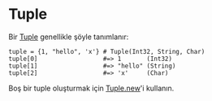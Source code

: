 # Tuple

Bir [Tuple](http://crystal-lang.org/api/Tuple.html) genellikle şöyle tanımlanır:

```crystal
tuple = {1, "hello", 'x'} # Tuple(Int32, String, Char)
tuple[0]                  #=> 1       (Int32)
tuple[1]                  #=> "hello" (String)
tuple[2]                  #=> 'x'     (Char)
```

Boş bir tuple oluşturmak için [Tuple.new](http://crystal-lang.org/api/Tuple.html#new%28%2Aargs%29-class-method)'i kullanın.
